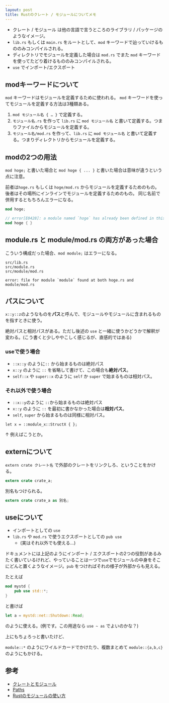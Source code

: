 ```yaml
---
layout: post
title: Rustのクレート / モジュールについてメモ
---
```



+ クレート / モジュール は他の言語で言うところのライブラリ / パッケージのようなイメージ。
+ `lib.rs` もしくは `main.rs` をルートとして、`mod` キーワードで辿っていけるもののみコンパイルされる。
+ ディレクトリでモジュールを定義した場合は `mod.rs` でまた `mod` キーワードを使ってたどり着けるもののみコンパイルされる。 
+ `use` でインポート/エクスポート

## modキーワードについて

`mod` キーワードはモジュールを定義するために使われる。
`mod` キーワードを使ってモジュールを定義する方法は3種類ある。

1.  `mod モジュール名 { … }` で定義する。
2. `モジュール名.rs` を作って `lib.rs` に `mod モジュール名` と書いて定義する。つまりファイルからモジュールを定義する。
3. `モジュール名/mod.rs` を作って、`lib.rs` に `mod モジュール名` と書いて定義する。つまりディレクトリからモジュールを定義する。

## modの2つの用法

`mod hoge;` と書いた場合と `mod hoge { ... }` と書いた場合は意味が違うという点に注意。

前者は`hoge.rs` もしくは `hoge/mod.rs`  からモジュールを定義するためのもの。
後者はその場所にインラインでモジュールを定義するためのもの。
同じ名前で併用するともちろんエラーになる。

```rust
mod hoge;

// error[E0428]: a module named `hoge` has already been defined in this module
mod hoge { }
```

## module.rs と module/mod.rs の両方があった場合

こういう構成だった場合、`mod module;` はエラーになる。 

```
src/lib.rs
src/module.rs
src/module/mod.rs
```

```
error: file for module `module` found at both hoge.rs and module/mod.rs
```


## パスについて
`x::y::z`のようなものを**パス**と呼んで、モジュールやモジュールに含まれるものを指すときに使う。

絶対パスと相対パスがある。ただし後述の `use` と一緒に使うかどうかで解釈が変わる。(こう書くと少しややこしく感じるが、直感的ではある)

### useで使う場合

+ `::x::y` のように`::` から始まるものは絶対パス
+ `x::y` のように `::` を省略して書けて、この場合も**絶対パス**。
+ `self::x` や `super::x` のように `self` か `super` で始まるものは相対パス。

### それ以外で使う場合

+ `::x::y`のように `::`から始まるものは絶対パス
+ `x::y` のように `::` を最初に書かなかった場合は**相対パス**。
+ `self`, `super` から始まるものは同様に相対パス。

```
let x = ::module_x::StructX { };
```

↑ 例えばこうとか。


## externについて

`extern crate クレート名` で外部のクレートをリンクしろ、ということをかける。

```rust
extern crate crate_a;
```

別名もつけられる。

```rust
extern crate crate_a as 別名;
```

## useについて

+ インポートとしての `use` 
+ `lib.rs` や `mod.rs` で使うエクスポートとしての `pub use`
	+ (実はそれ以外でも使える…)

ドキュメントには上記のようにインポート / エクスポートの2つの役割があるみたく書いているけれど、やっていることは一つで`use`でモジュールの中身をそこにどんと置くようなイメージ。`pub` をつければそれの様子が外部からも見える。

たとえば

```rust
mod mystd {
    pub use std::*;
}
```

と書けば

```rust
let a = mystd::net::Shutdown::Read;
```

のように使える。(例です。この用途なら `use ~ as` でよいのかな？)

上にもちょろっと書いたけど、

`module::*` のようにワイルドカードでかけたり、複数まとめて `module::{a,b,c}` のようにもかける。

## 参考

- [クレートとモジュール](http://rust-lang-ja.github.io/the-rust-programming-language-ja/1.6/book/crates-and-modules.html)
- [Paths](https://doc.rust-lang.org/stable/reference/visibility-and-privacy.html)
- [Rustのモジュールの使い方](http://keens.github.io/blog/2017/01/15/rustnomoju_runokirikata/)
